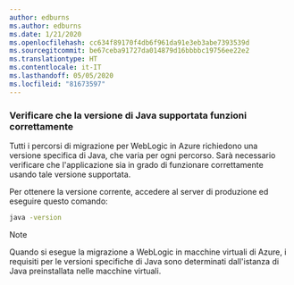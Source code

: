 ```yaml
---
author: edburns
ms.author: edburns
ms.date: 1/21/2020
ms.openlocfilehash: cc634f89170f4db6f961da91e3eb3abe7393539d
ms.sourcegitcommit: be67ceba91727da014879d16bbbbc19756ee22e2
ms.translationtype: HT
ms.contentlocale: it-IT
ms.lasthandoff: 05/05/2020
ms.locfileid: "81673597"
---
```

### <a name="validate-that-the-supported-java-version-works-correctly"></a>Verificare che la versione di Java supportata funzioni correttamente

Tutti i percorsi di migrazione per WebLogic in Azure richiedono una versione specifica di Java, che varia per ogni percorso. Sarà necessario verificare che l'applicazione sia in grado di funzionare correttamente usando tale versione supportata.

Per ottenere la versione corrente, accedere al server di produzione ed eseguire questo comando:

```bash
java -version
```

> [!NOTE]
> Quando si esegue la migrazione a WebLogic in macchine virtuali di Azure, i requisiti per le versioni specifiche di Java sono determinati dall'istanza di Java preinstallata nelle macchine virtuali.
